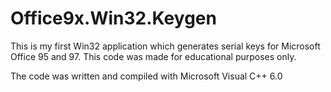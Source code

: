 # Office9x.Win32.Keygen

This is my first Win32 application which generates serial keys for Microsoft Office 95 and 97. This code was made for educational purposes only.

The code was written and compiled with Microsoft Visual C++ 6.0

